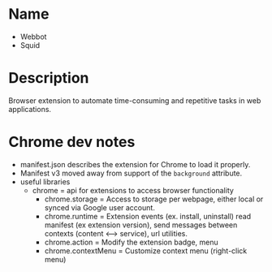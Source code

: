 # Name

- Webbot
- Squid

# Description

Browser extension to automate time-consuming and repetitive tasks in web applications.

# Chrome dev notes

- manifest.json describes the extension for Chrome to load it properly.
- Manifest v3 moved away from support of the `background` attribute.
- useful libraries
    - chrome = api for extensions to access browser functionality
        - chrome.storage = Access to storage per webpage, either local or synced via Google user account.
        - chrome.runtime = Extension events (ex. install, uninstall)  read manifest (ex extension version), send messages between contexts (content <--> service), url utilities.
        - chrome.action = Modify the extension badge, menu
        - chrome.contextMenu = Customize context menu (right-click menu)

